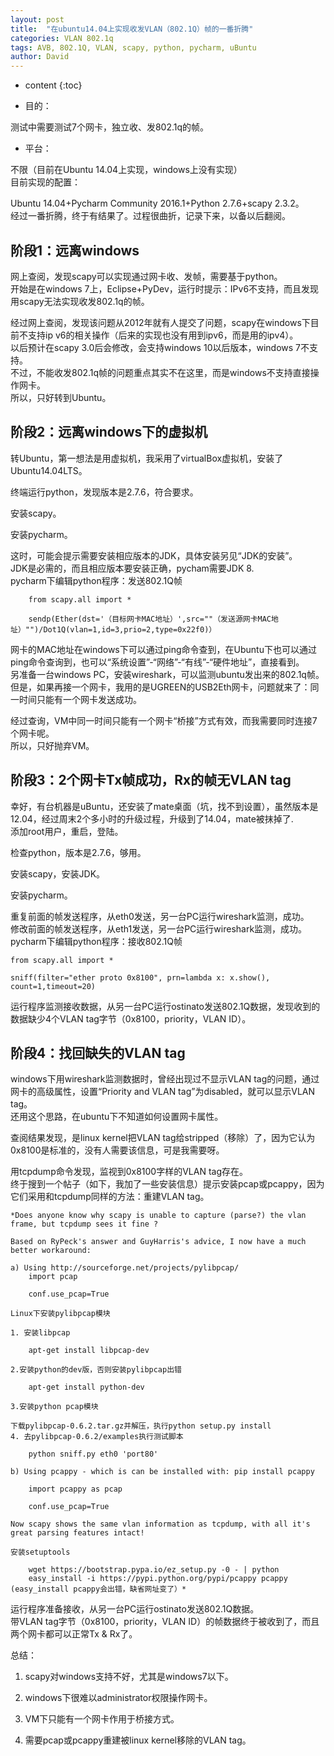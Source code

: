 ```yaml
---
layout: post
title:  "在ubuntu14.04上实现收发VLAN（802.1Q）帧的一番折腾"
categories: VLAN 802.1q
tags: AVB, 802.1Q, VLAN, scapy, python, pycharm, uBuntu
author: David
---
```


* content
{:toc}

* 目的：

测试中需要测试7个网卡，独立收、发802.1q的帧。								

* 平台：

不限（目前在Ubuntu 14.04上实现，windows上没有实现）								
目前实现的配置：

Ubuntu 14.04+Pycharm Community 2016.1+Python 2.7.6+scapy 2.3.2。								
经过一番折腾，终于有结果了。过程很曲折，记录下来，以备以后翻阅。​								
								
## 阶段1：远离windows								

网上查阅，发现scapy可以实现通过网卡收、发帧，需要基于python。								
开始是在windows 7上，Eclipse+PyDev，运行时提示：IPv6不支持，而且发现用scapy无法实现收发802.1q的帧。								

经过网上查阅，发现该问题从2012年就有人提交了问题，scapy在windows下目前不支持ip v6的相关操作（后来的实现也没有用到ipv6，而是用的ipv4）。								
以后预计在scapy 3.0后会修改，会支持windows 10以后版本，windows 7不支持。																
不过，不能收发802.1q帧的问题重点其实不在这里，而是windows不支持直接操作网卡。								
所以，只好转到Ubuntu。								
								
## 阶段2：远离windows下的虚拟机								

转Ubuntu，第一想法是用虚拟机，我采用了virtualBox虚拟机，安装了Ubuntu14.04LTS。

终端运行python，发现版本是2.7.6，符合要求。				
				
安装scapy。								

安装pycharm。								

这时，可能会提示需要安装相应版本的JDK，具体安装另见“JDK的安装”。								
JDK是必需的，而且相应版本要安装正确，pycham需要JDK 8.								
pycharm下编辑python程序：发送802.1Q帧	

```	发送VLAN		
	from scapy.all import *		
						
	sendp(Ether(dst='（目标网卡MAC地址）',src=""（发送源网卡MAC地址）"")/Dot1Q(vlan=1,id=3,prio=2,type=0x22f0)）
```
	
网卡的MAC地址在windows下可以通过ping命令查到，在Ubuntu下也可以通过ping命令查询到，也可以“系统设置”-“网络”-“有线”-“硬件地址”，直接看到。								
另准备一台windows PC，安装wireshark，可以监测ubuntu发出来的802.1q帧。								
但是，如果再接一个网卡，我用的是UGREEN的USB2Eth网卡，问题就来了：同一时间只能有一个网卡发送成功。								

经过查询，VM中同一时间只能有一个网卡“桥接”方式有效，而我需要同时连接7个网卡呢。								
所以，只好抛弃VM。								
								
## 阶段3：2个网卡Tx帧成功，Rx的帧无VLAN tag								
幸好，有台机器是uBuntu，还安装了mate桌面（坑，找不到设置），虽然版本是12.04，经过周末2个多小时的升级过程，升级到了14.04，mate被抹掉了.								
添加root用户，重启，登陆。
		
检查python，版本是2.7.6，够用。

安装scapy，安装JDK。			
					
安装pycharm。

重复前面的帧发送程序，从eth0发送，另一台PC运行wireshark监测，成功。								
修改前面的帧发送程序，从eth1发送，另一台PC运行wireshark监测，成功。								
pycharm下编辑python程序：接收802.1Q帧

```
from scapy.all import *				

sniff(filter="ether proto 0x8100", prn=lambda x: x.show(), count=1,timeout=20)							
```

运行程序监测接收数据，从另一台PC运行ostinato发送802.1Q数据，发现收到的数据缺少4个VLAN tag字节（0x8100，priority，VLAN ID）。																
## 阶段4：找回缺失的VLAN tag								

windows下用wireshark监测数据时，曾经出现过不显示VLAN tag的问题，通过网卡的高级属性，设置“Priority and VLAN tag”为disabled，就可以显示VLAN tag。								
还用这个思路，在ubuntu下不知道如何设置网卡属性。								

查阅结果发现，是linux kernel把VLAN tag给stripped（移除）了，因为它认为0x8100是标准的，没有人需要该信息，可是我需要呀。								

用tcpdump命令发现，监视到0x8100字样的VLAN tag存在。								
终于搜到一个帖子（如下，我加了一些安装信息）提示安装pcap或pcappy，因为它们采用和tcpdump同样的方法：重建VLAN tag。								

	*Does anyone know why scapy is unable to capture (parse?) the vlan frame, but tcpdump sees it fine ?							
	
	Based on RyPeck's answer and GuyHarris's advice, I now have a much better workaround:							  
	
	a) Using http://sourceforge.net/projects/pylibpcap/							
		import pcap							
	
		conf.use_pcap=True							
								
	Linux下安装pylibpcap模块							
	
	1. 安装libpcap							
	
		apt-get install libpcap-dev							
	
	2.安装python的dev版，否则安装pylibpcap出错							
	
		apt-get install python-dev							
	
	3.安装python pcap模块							
	
	下载pylibpcap-0.6.2.tar.gz并解压，执行python setup.py install							
	4. 去pylibpcap-0.6.2/examples执行测试脚本							
	
		python sniff.py eth0 'port80'							
								
	b) Using pcappy - which is can be installed with: pip install pcappy							
	
		import pcappy as pcap							
	
		conf.use_pcap=True							
								
	Now scapy shows the same vlan information as tcpdump, with all it's great parsing features intact!							
								
	安装setuptools							
	
		wget https://bootstrap.pypa.io/ez_setup.py -0 - | python							
		easy_install -i https://pypi.python.org/pypi/pcappy pcappy (easy_install pcappy会出错，缺省网址变了）*
	
运行程序准备接收，从另一台PC运行ostinato发送802.1Q数据。								
带VLAN tag字节（0x8100，priority，VLAN ID）的帧数据终于被收到了，而且两个网卡都可以正常Tx & Rx了。								
								
总结：								

1. scapy对windows支持不好，尤其是windows7以下。						
		
2. windows下很难以administrator权限操作网卡。								
3. VM下只能有一个网卡作用于桥接方式。								

4. 需要pcap或pcappy重建被linux kernel移除的VLAN tag。							
